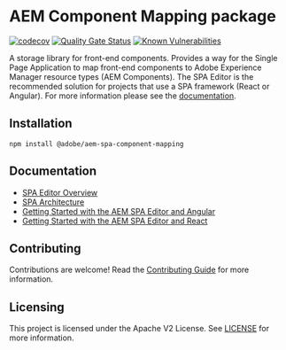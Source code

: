 # AEM Component Mapping package
[![codecov](https://codecov.io/gh/adobe/aem-spa-component-mapping/branch/master/graph/badge.svg)](https://codecov.io/gh/adobe/aem-spa-component-mapping) [![Quality Gate Status](https://sonarcloud.io/api/project_badges/measure?project=adobe_aem-spa-component-mapping&metric=alert_status)](https://sonarcloud.io/dashboard?id=adobe_aem-spa-component-mapping) [![Known Vulnerabilities](https://snyk.io/test/github/adobe/aem-spa-component-mapping/badge.svg)](https://snyk.io/test/github/adobe/aem-spa-component-mapping)

A storage library for front-end components. Provides a way for the Single Page Application to map front-end components to Adobe Experience Manager resource types (AEM Components). The SPA Editor is the recommended solution for projects that use a SPA framework (React or Angular). 
For more information please see the [documentation](https://docs.adobe.com/content/help/en/experience-manager-65/developing/headless/spas/spa-dynamic-model-to-component-mapping.html).


## Installation 
```
npm install @adobe/aem-spa-component-mapping
```

## Documentation 

* [SPA Editor Overview](https://www.adobe.com/go/aem6_5_docs_spa_en)
* [SPA Architecture](https://docs.adobe.com/content/help/en/experience-manager-65/developing/headless/spas/spa-architecture.html)
* [Getting Started with the AEM SPA Editor and Angular](https://docs.adobe.com/content/help/en/experience-manager-learn/spa-angular-tutorial/overview.html)
* [Getting Started with the AEM SPA Editor and React](https://docs.adobe.com/content/help/en/experience-manager-learn/spa-react-tutorial/overview.html)

## Contributing

Contributions are welcome! Read the [Contributing Guide](CONTRIBUTING.md) for more information.

## Licensing

This project is licensed under the Apache V2 License. See [LICENSE](LICENSE) for more information.
